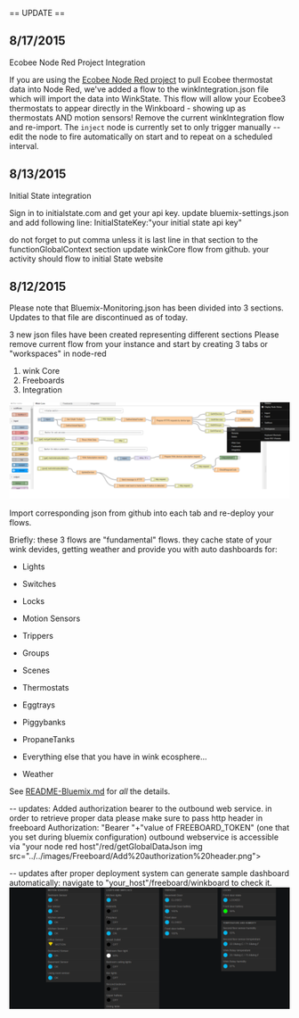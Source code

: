== UPDATE ==

8/17/2015
----------------
Ecobee Node Red Project Integration

If you are using the [Ecobee Node Red project](https://github.com/mifbody/EcobeeNodeRed) to pull Ecobee thermostat data into Node Red, we've added a flow to the winkIntegration.json file which will import the data into WinkState. This flow will allow your Ecobee3 thermostats to appear directly in the Winkboard - showing up as thermostats AND motion sensors! Remove the current winkIntegration flow and re-import. The `inject` node is currently set to only trigger manually -- edit the node to fire automatically on start and to repeat on a scheduled interval.

8/13/2015
----------------
Initial State integration

Sign in to initialstate.com and get your api key.
update bluemix-settings.json and add following line:
InitialStateKey:"your initial state api key" 

do not forget to put comma unless it is last line in that section
to the  functionGlobalContext section
update winkCore flow from github.
your activity should flow to initial State website



8/12/2015
------------------
Please note that Bluemix-Monitoring.json has been divided into 3 sections.
Updates to that file are discontinued as of today.

3 new json files have been created representing different sections
Please remove current flow from your instance and start by creating 3 tabs or "workspaces" in node-red

1. wink Core
2. Freeboards
3. Integration

<img src="../../images/Workspaces.png"></img>

Import corresponding json from github into each tab and re-deploy your flows.


Briefly: these 3 flows
are "fundamental" flows. they cache state of your wink devides, getting weather and provide you with auto dashboards for:

* Lights

* Switches

* Locks

* Motion Sensors

* Trippers

* Groups

* Scenes

* Thermostats

* Eggtrays

* Piggybanks

* PropaneTanks

* Everything else that you have in wink ecosphere...

* Weather

See [README-Bluemix.md](../../README-Bluemix.md) for _all_ the details.

-- updates: Added authorization bearer to the outbound web service.
in order to retrieve proper data please make sure to pass http header in freeboard Authorization: "Bearer "+"value of FREEBOARD_TOKEN" (one that you set during bluemix configuration)
outbound webservice is accessible via "your node red host"/red/getGlobalDataJson
img src="../../images/Freeboard/Add%20authorization%20header.png"></img>

 -- updates after proper deployment system can generate sample dashboard automatically:
 navigate to "your_host"/freeboard/winkboard to check it.
 <img src="../../images/Freeboard/winkboard.png"></img>
 
